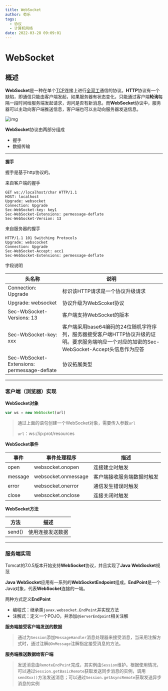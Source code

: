 ```yaml
---
title: WebSocket
author: 荀乐
tags:
  - 协议
  - 计算机网络
date: 2022-03-28 09:09:01
---
```

# WebSocket

## 概述

**WebSocket**是一种在单个[TCP](https://baike.baidu.com/item/TCP)连接上进行[全双工](https://baike.baidu.com/item/全双工)通信的协议。**HTTP**协议有一个缺陷，即通信只能由客户端发起，如果服务器有状态变化，只能通过客户端**轮询**每隔一段时间给服务端发起请求，询问是否有新消息。而**WebSocket**协议中，服务器可以主动向客户端推送信息，客户端也可以主动向服务器发送信息。

![img](https://xunle-picture-bed.oss-cn-hangzhou.aliyuncs.com/20221206153228.png)

**WebSocket**协议由两部分组成

-   握手
-   数据传输

---

**握手**

握手是基于http协议的。

来自客户端的握手

```http
GET ws://localhost/char HTTP/1.1
HOST: localhost
Upgrade: websocket
Connection: Upgrade
Sec-WebSocket-key: key1
Sec-WebSocket-Extensions: permessage-deflate
Sec-WebSocket-Version: 13
```

来自服务器的握手

```http
HTTP/1.1 101 Switching Protocols
Upgrade: webscocket
Connection: Upgrade
Sec-WebSocket-Accept: acc1
Sec-WebSocket-Extensions: permessage-deflate
```

字段说明

| 头名称                                      | 说明                                                         |
| ------------------------------------------- | ------------------------------------------------------------ |
| Connection: Upgrade                         | 标识该HTTP请求是一个协议升级请求                             |
| Upgrade: websocket                          | 协议升级为WebScoket协议                                      |
| Sec-WbSocket-Versions: 13                   | 客户端支持WebSocket的版本                                    |
| Sec-WbSocket-key: xxx                       | 客户端采用base64编码的24位随机字符序列，服务器接受客户端HTTP协议升级的证明。要求服务端响应一个对应的加密的Sec-WebSocket-Accept头信息作为应答 |
| Sec-WbSocket-Extensions: permessage-deflate | 协议拓展类型                                                 |



---

### 客户端（浏览器）实现

**WebSocket对象**

```js
var ws = new WebSocket(url)
```

>   通过上面的语句创建一个WebSocket对象，需要传入参数`url`
>
>   `url`：ws://ip:prot/resources



**WebSocket事件**

| 事件    | 事件处理程序        | 描述                       |
| ------- | ------------------- | -------------------------- |
| open    | websocket.onopen    | 连接建立时触发             |
| message | websocket.onmessage | 客户端接收服务端数据时触发 |
| error   | websocket.onerror   | 通信发生错误时触发         |
| close   | websocket.onclose   | 连接关闭时触发             |



**WebSocket方法**

| 方法   | 描述             |
| ------ | ---------------- |
| send() | 使用连接发送数据 |



---

### 服务端实现

Tomcat的7.0.5版本开始支持**WebSocket**协议，并且实现了**Java WebSocket**规范

**Java WebSocket**应用有一系列的**WebSocketEndpoint**组成。**EndPoint**是一个Java对象，代表**WebSocket**连接的一端。

两种方式定义**EndPoint**

-   编程式：继承类``javax.websocket.EndPoint``并实现方法
-   注解式：定义一个POJO，并添加`@ServerEndpoint`相关注解

**服务端接受客户端发送的数据**

>   通过为`Session`添加`MessageHandler`消息处理器来接受消息，当采用注解方式时，通过注解`@OnMessage`注解指定接受消息的方法。

**服务端推送数据给客户端**

>   发送消息由`RemoteEndPoint`完成，其实例由`Session`维护。根据使用情况，可以通过`Session.getBasicRemote`获取发送同步消息的实例，调用`sendXxx()`方法发送消息；可以通过`Session.getAsyncRemote`获取发送异步消息的实例

